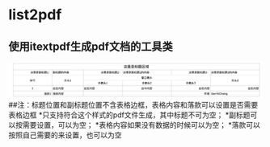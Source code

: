 # list2pdf
## 使用itextpdf生成pdf文档的工具类
![table](table.png)
##注：标题位置和副标题位置不含表格边框，表格内容和落款可以设置是否需要表格边框
*只支持符合这个样式的pdf文件生成，其中标题不可为空；
*副标题可以按需要设置，可以为空；
*表格内容如果没有数据的时候可以为空；
*落款可以按照自己需要的来设置，也可以为空
